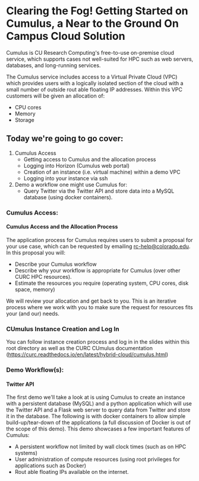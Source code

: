 # Clearing the Fog! Getting Started on Cumulus, a Near to the Ground On Campus Cloud Solution

Cumulus is CU Research Computing's free-to-use on-premise cloud service, which supports cases not well-suited for HPC such as web servers, databases, and long-running services.

The Cumulus service includes access to a Virtual Private Cloud (VPC) which provides users with a logically isolated section of the cloud with a small number of outside rout able floating IP addresses. Within this VPC customers will be given an allocation of:

- CPU cores
- Memory
- Storage

## Today we're going to go cover: 
1) Cumulus Access 
	- Getting access to Cumulus and the allocation process
	- Logging into Horizon (Cumulus web portal)
	- Creation of an instance (i.e. virtual machine) within a demo VPC
	- Logging into your instance via ssh 
2) Demo a workflow one might use Cumulus for: 
	- Query Twitter via the Twitter API and store data into a MySQL database (using docker containers).

### Cumulus Access:

#### Cumulus Access and the Allocation Process
The application process for Cumulus requires users to submit a proposal for your use case, which can be requested by emailing rc-help@colorado.edu. In this proposal you will:

- Describe your Cumulus workflow
- Describe why your workflow is appropriate for Cumulus (over other CURC HPC resources). 
- Estimate the resources you require (operating system, CPU cores, disk space, memory)

We will review your allocation and get back to you. This is an iterative process where we work with you to make sure the request for resources fits your (and our) needs. 

### CUmulus Instance Creation and Log In

You can follow instance creation process and log in in the slides within this root directory as well as the CURC CUmulus documentation (https://curc.readthedocs.io/en/latest/hybrid-cloud/cumulus.html)

### Demo Workflow(s):

#### Twitter API

The first demo we'll take a look at is using Cumulus to create an instance with a persistent database (MySQL) and a python application which will use the Twitter API and a Flask web server to query data from Twitter and store it in the database. The following is with docker containers to allow simple build-up/tear-down of the applications (a full discussion of Docker is out of the scope of this demo). This demo showcases a few important features of Cumulus:
- A persistent workflow not limited by wall clock times (such as on HPC systems)
- User administration of compute resources (using root privileges for applications such as Docker) 
- Rout able floating IPs available on the internet.
